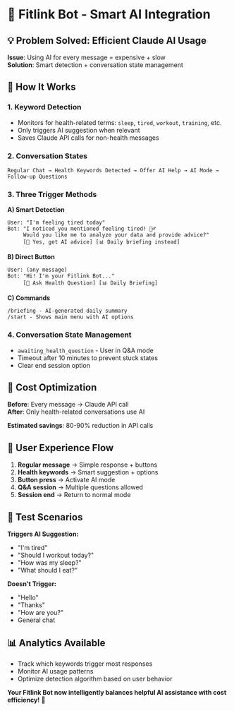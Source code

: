 # 🧠 Fitlink Bot - Smart AI Integration

## 💡 Problem Solved: Efficient Claude AI Usage

**Issue**: Using AI for every message = expensive + slow  
**Solution**: Smart detection + conversation state management

## 🎯 How It Works

### 1. **Keyword Detection**
- Monitors for health-related terms: `sleep`, `tired`, `workout`, `training`, etc.
- Only triggers AI suggestion when relevant
- Saves Claude API calls for non-health messages

### 2. **Conversation States**
```
Regular Chat → Health Keywords Detected → Offer AI Help → AI Mode → Follow-up Questions
```

### 3. **Three Trigger Methods**

**A) Smart Detection**
```
User: "I'm feeling tired today"
Bot: "I noticed you mentioned feeling tired! 🏃‍♂️ 
     Would you like me to analyze your data and provide advice?"
     [🧠 Yes, get AI advice] [📊 Daily briefing instead]
```

**B) Direct Button**
```
User: (any message)
Bot: "Hi! I'm your Fitlink Bot..."
     [🧠 Ask Health Question] [📊 Daily Briefing]
```

**C) Commands**
```
/briefing - AI-generated daily summary
/start - Shows main menu with AI options
```

### 4. **Conversation State Management**
- `awaiting_health_question` - User in Q&A mode
- Timeout after 10 minutes to prevent stuck states
- Clear end session option

## 🚀 Cost Optimization

**Before**: Every message → Claude API call  
**After**: Only health-related conversations use AI

**Estimated savings**: 80-90% reduction in API calls

## 🔄 User Experience Flow

1. **Regular message** → Simple response + buttons
2. **Health keywords** → Smart suggestion + options  
3. **Button press** → Activate AI mode
4. **Q&A session** → Multiple questions allowed
5. **Session end** → Return to normal mode

## 🧪 Test Scenarios

**Triggers AI Suggestion:**
- "I'm tired"
- "Should I workout today?"
- "How was my sleep?"
- "What should I eat?"

**Doesn't Trigger:**
- "Hello"
- "Thanks"
- "How are you?"
- General chat

## 📊 Analytics Available

- Track which keywords trigger most responses
- Monitor AI usage patterns
- Optimize detection algorithm based on user behavior

**Your Fitlink Bot now intelligently balances helpful AI assistance with cost efficiency!** 🎉

